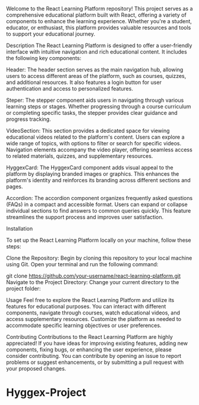
Welcome to the React Learning Platform repository! This project serves as a comprehensive educational platform built with React, offering a variety of components to enhance the learning experience. Whether you're a student, educator, or enthusiast, this platform provides valuable resources and tools to support your educational journey.


Description
The React Learning Platform is designed to offer a user-friendly interface with intuitive navigation and rich educational content. It includes the following key components:


Header: The header section serves as the main navigation hub, allowing users to access different areas of the platform, such as courses, quizzes, and additional resources. It also features a login button for user authentication and access to personalized features.

Steper: The stepper component aids users in navigating through various learning steps or stages. Whether progressing through a course curriculum or completing specific tasks, the stepper provides clear guidance and progress tracking.

VideoSection: This section provides a dedicated space for viewing educational videos related to the platform's content. Users can explore a wide range of topics, with options to filter or search for specific videos. Navigation elements accompany the video player, offering seamless access to related materials, quizzes, and supplementary resources.

HyggexCard: The HyggexCard component adds visual appeal to the platform by displaying branded images or graphics. This enhances the platform's identity and reinforces its branding across different sections and pages.

Accordion: The accordion component organizes frequently asked questions (FAQs) in a compact and accessible format. Users can expand or collapse individual sections to find answers to common queries quickly. This feature streamlines the support process and improves user satisfaction.


Installation

To set up the React Learning Platform locally on your machine, follow these steps:

Clone the Repository: Begin by cloning this repository to your local machine using Git. Open your terminal and run the following command:

git clone https://github.com/your-username/react-learning-platform.git
Navigate to the Project Directory: Change your current directory to the project folder:



Usage
Feel free to explore the React Learning Platform and utilize its features for educational purposes. You can interact with different components, navigate through courses, watch educational videos, and access supplementary resources. Customize the platform as needed to accommodate specific learning objectives or user preferences.

Contributing
Contributions to the React Learning Platform are highly appreciated! If you have ideas for improving existing features, adding new components, fixing bugs, or enhancing the user experience, please consider contributing. You can contribute by opening an issue to report problems or suggest enhancements, or by submitting a pull request with your proposed changes.

# Hyggex-Project
